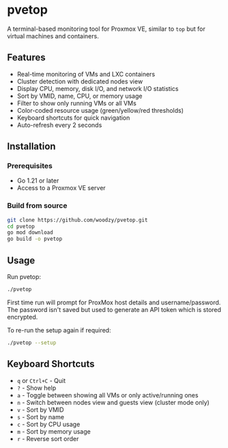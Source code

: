 # pvetop

A terminal-based monitoring tool for Proxmox VE, similar to `top` but for virtual machines and containers.

## Features

- Real-time monitoring of VMs and LXC containers
- Cluster detection with dedicated nodes view
- Display CPU, memory, disk I/O, and network I/O statistics
- Sort by VMID, name, CPU, or memory usage
- Filter to show only running VMs or all VMs
- Color-coded resource usage (green/yellow/red thresholds)
- Keyboard shortcuts for quick navigation
- Auto-refresh every 2 seconds

## Installation

### Prerequisites

- Go 1.21 or later
- Access to a Proxmox VE server

### Build from source

```bash
git clone https://github.com/woodzy/pvetop.git
cd pvetop
go mod download
go build -o pvetop
```

## Usage

Run pvetop:

```bash
./pvetop
```

First time run will prompt for ProxMox host details and username/password. The password isn't saved but used to generate an API token which is stored encrypted. 

To re-run the setup again if required:

```bash
./pvetop --setup
```

## Keyboard Shortcuts

- `q` or `Ctrl+C` - Quit
- `?` - Show help
- `a` - Toggle between showing all VMs or only active/running ones
- `n` - Switch between nodes view and guests view (cluster mode only)
- `v` - Sort by VMID
- `s` - Sort by name
- `c` - Sort by CPU usage
- `m` - Sort by memory usage
- `r` - Reverse sort order
